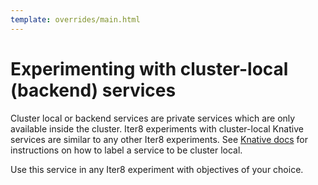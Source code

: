 ```yaml
---
template: overrides/main.html
---
```


# Experimenting with cluster-local (backend) services

Cluster local or backend services are private services which are only available inside the cluster.
Iter8 experiments with cluster-local Knative services are similar to any other Iter8 experiments. See [Knative docs](https://knative.dev/docs/serving/cluster-local-route/) for instructions on how to label a service to be cluster local.

Use this service in any Iter8 experiment with objectives of your choice.